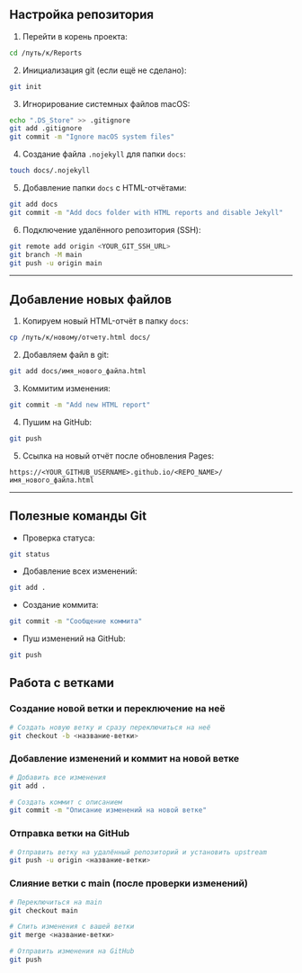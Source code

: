 ## Настройка репозитория

1. Перейти в корень проекта:
```bash
cd /путь/к/Reports
````

2. Инициализация git (если ещё не сделано):

```bash
git init
```

3. Игнорирование системных файлов macOS:

```bash
echo ".DS_Store" >> .gitignore
git add .gitignore
git commit -m "Ignore macOS system files"
```

4. Создание файла `.nojekyll` для папки `docs`:

```bash
touch docs/.nojekyll
```

5. Добавление папки `docs` с HTML-отчётами:

```bash
git add docs
git commit -m "Add docs folder with HTML reports and disable Jekyll"
```

6. Подключение удалённого репозитория (SSH):

```bash
git remote add origin <YOUR_GIT_SSH_URL>
git branch -M main
git push -u origin main
```

---

## Добавление новых файлов

1. Копируем новый HTML-отчёт в папку `docs`:

```bash
cp /путь/к/новому/отчету.html docs/
```

2. Добавляем файл в git:

```bash
git add docs/имя_нового_файла.html
```

3. Коммитим изменения:

```bash
git commit -m "Add new HTML report"
```

4. Пушим на GitHub:

```bash
git push
```

5. Ссылка на новый отчёт после обновления Pages:

```
https://<YOUR_GITHUB_USERNAME>.github.io/<REPO_NAME>/имя_нового_файла.html
```

---

## Полезные команды Git

* Проверка статуса:

```bash
git status
```

* Добавление всех изменений:

```bash
git add .
```

* Создание коммита:

```bash
git commit -m "Сообщение коммита"
```

* Пуш изменений на GitHub:

```bash
git push
```

## Работа с ветками

### Создание новой ветки и переключение на неё

```bash
# Создать новую ветку и сразу переключиться на неё
git checkout -b <название-ветки>
````

### Добавление изменений и коммит на новой ветке

```bash
# Добавить все изменения
git add .

# Создать коммит с описанием
git commit -m "Описание изменений на новой ветке"
```

### Отправка ветки на GitHub

```bash
# Отправить ветку на удалённый репозиторий и установить upstream
git push -u origin <название-ветки>
```

### Слияние ветки с main (после проверки изменений)

```bash
# Переключиться на main
git checkout main

# Слить изменения с вашей ветки
git merge <название-ветки>

# Отправить изменения на GitHub
git push
```